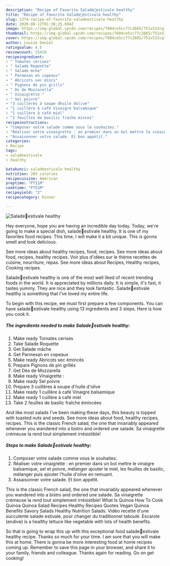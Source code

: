 ```yaml
---
description: "Recipe of Favorite Salade🥗estivale healthy"
title: "Recipe of Favorite Salade🥗estivale healthy"
slug: 1374-recipe-of-favorite-saladeestivale-healthy
date: 2020-08-12T01:38:25.694Z
image: https://img-global.cpcdn.com/recipes/7604ce5cc77c2665/751x532cq70/salade🥗estivale-healthy-photo-principale-de-la-recette.jpg
thumbnail: https://img-global.cpcdn.com/recipes/7604ce5cc77c2665/751x532cq70/salade🥗estivale-healthy-photo-principale-de-la-recette.jpg
cover: https://img-global.cpcdn.com/recipes/7604ce5cc77c2665/751x532cq70/salade🥗estivale-healthy-photo-principale-de-la-recette.jpg
author: Louise Daniel
ratingvalue: 4.5
reviewcount: 15410
recipeingredient:
- " Tomates cerises"
- " Salade Roquette"
- " Salade mche"
- " Parmesan en copeaux"
- " Abricots sec mincs"
- " Pignons de pin grills"
- " Ds de Mozzarella"
- " Vinaigrette "
- " Sel poivre"
- "3 cuillères à soupe dhuile dolive"
- "1 cuillère à café Vinaigre balsamique"
- "1 cuillère à café miel"
- "2 feuilles de basilic frache minces"
recipeinstructions:
- "Composer votre salade comme vous le souhaitez."
- "Réaliser votre vinaigrette : en premier dans un bol mettre le vinaigre balsamique, sel et poivre, mélanger ajouter le miel, les feuilles de basilic, mélanger puis ajouter l&#39;huile d&#39;olive en remuant."
- "Assaisonner votre salade. Et bon appétit."
categories:
- Recipe
tags:
- saladeestivale
- healthy

katakunci: saladeestivale healthy 
nutrition: 203 calories
recipecuisine: American
preptime: "PT11M"
cooktime: "PT51M"
recipeyield: "2"
recipecategory: Dinner

---
```



![Salade🥗estivale healthy](https://img-global.cpcdn.com/recipes/7604ce5cc77c2665/751x532cq70/salade🥗estivale-healthy-photo-principale-de-la-recette.jpg)

Hey everyone, hope you are having an incredible day today. Today, we're going to make a special dish, salade🥗estivale healthy. It is one of my favorites food recipes. This time, I will make it a bit unique. This is gonna smell and look delicious.

See more ideas about healthy recipes, food, recipes. See more ideas about food, recipes, healthy recipes. Voir plus d&#39;idées sur le thème recettes de cuisine, nourriture, repas. See more ideas about Recipes, Healthy recipes, Cooking recipes.

Salade🥗estivale healthy is one of the most well liked of recent trending foods in the world. It is appreciated by millions daily. It is simple, it's fast, it tastes yummy. They are nice and they look fantastic. Salade🥗estivale healthy is something that I've loved my entire life.


To begin with this recipe, we must first prepare a few components. You can have salade🥗estivale healthy using 13 ingredients and 3 steps. Here is how you cook it.

<!--inarticleads1-->

##### The ingredients needed to make Salade🥗estivale healthy:

1. Make ready  Tomates cerises
1. Take  Salade Roquette
1. Get  Salade mâche
1. Get  Parmesan en copeaux
1. Make ready  Abricots sec émincés
1. Prepare  Pignons de pin grillés
1. Get  Dès de Mozzarella
1. Make ready  Vinaigrette :
1. Make ready  Sel poivre
1. Prepare 3 cuillères à soupe d&#39;huile d&#39;olive
1. Make ready 1 cuillère à café Vinaigre balsamique
1. Make ready 1 cuillère à café miel
1. Take 2 feuilles de basilic fraîche émincées


And like most salads I&#39;ve been making these days, this beauty is topped with toasted nuts and seeds. See more ideas about food, healthy recipes, recipes. This is the classic French salad, the one that invariably appeared whenever you wandered into a bistro and ordered une salade. Sa vinaigrette crémeuse la rend tout simplement irrésistible! 

<!--inarticleads2-->

##### Steps to make Salade🥗estivale healthy:

1. Composer votre salade comme vous le souhaitez.
1. Réaliser votre vinaigrette : en premier dans un bol mettre le vinaigre balsamique, sel et poivre, mélanger ajouter le miel, les feuilles de basilic, mélanger puis ajouter l&#39;huile d&#39;olive en remuant.
1. Assaisonner votre salade. Et bon appétit.


This is the classic French salad, the one that invariably appeared whenever you wandered into a bistro and ordered une salade. Sa vinaigrette crémeuse la rend tout simplement irrésistible! What Is Quinoa How To Cook Quinoa Quinoa Salad Recipes Healthy Recipes Quotes Vegan Quinoa Benefits Savory Salads Healthy Nutrition Salads. Vidéo recette d&#39;une succulente salade estivale, pour changer du traditionnel taboulé. Escarole (endive) is a healthy lettuce like vegetable with lots of health benefits. 

So that is going to wrap this up with this exceptional food salade🥗estivale healthy recipe. Thanks so much for your time. I am sure that you will make this at home. There is gonna be more interesting food at home recipes coming up. Remember to save this page in your browser, and share it to your family, friends and colleague. Thanks again for reading. Go on get cooking!
